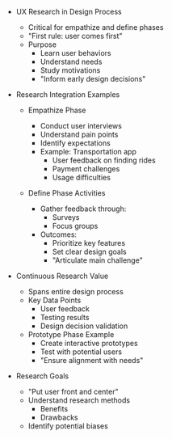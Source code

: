 * UX Research in Design Process
   - Critical for empathize and define phases
   - "First rule: user comes first"
   - Purpose
       * Learn user behaviors
       * Understand needs
       * Study motivations
       * "Inform early design decisions"

* Research Integration Examples
   - Empathize Phase
       * Conduct user interviews
       * Understand pain points
       * Identify expectations
       * Example: Transportation app
           - User feedback on finding rides
           - Payment challenges
           - Usage difficulties

   - Define Phase Activities
       * Gather feedback through:
           - Surveys
           - Focus groups
       * Outcomes:
           - Prioritize key features
           - Set clear design goals
           - "Articulate main challenge"

* Continuous Research Value
   - Spans entire design process
   - Key Data Points
       * User feedback
       * Testing results
       * Design decision validation
   - Prototype Phase Example
       * Create interactive prototypes
       * Test with potential users
       * "Ensure alignment with needs"

* Research Goals
   - "Put user front and center"
   - Understand research methods
       * Benefits
       * Drawbacks
   - Identify potential biases
